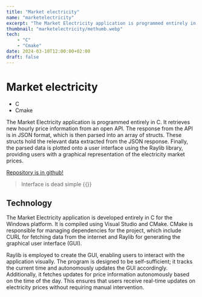 ```yaml
---
title: "Market electricity"
name: "marketelectricity"
excerpt: "The Market Electricity application is programmed entirely in C. It retrieves new hourly price information from an open API. The response from the API is in JSON format, which is then p..."
thumbnail: "marketelectricity/methumb.webp"
tech: 
    - "C"
    - "Cmake"
date: 2024-03-10T12:00:00+02:00
draft: false
---
```


# Market electricity
- C
- Cmake

The Market Electricity application is programmed entirely in C. It retrieves new hourly price information from an open API. The response from the API is in JSON format, which is then parsed into an array of structs. These structs hold the relevant data extracted from the JSON response. Finally, the parsed data is plotted onto a user interface using the Raylib library, providing users with a graphical representation of the electricity market prices.

[Repository is in github!](https://github.com/linre-90/marketElectricity)

> Interface is dead simple
{{<assetimage imgAsset="marketelectricity/methumb.webp" imgAlt="User interface." imgTitle="User interface.">}}

## Technology
The Market Electricity application is developed entirely in C for the Windows platform. It is compiled using Visual Studio and CMake. CMake is responsible for managing dependencies for the project, which include CURL for fetching data from the internet and Raylib for generating the graphical user interface (GUI).

Raylib is employed to create the GUI, enabling users to interact with the application visually. The program is designed to be self-sufficient; it tracks the current time and autonomously updates the GUI accordingly. Additionally, it fetches updates for price information autonomously based on the time of the day. This ensures that users receive real-time updates on electricity prices without requiring manual intervention.



